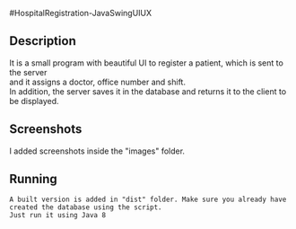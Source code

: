 #HospitalRegistration-JavaSwingUIUX


## Description
It is a small program with beautiful UI to register a patient, which is sent to the server   
and it assigns a doctor, office number and shift.  
In addition, the server saves it in the database and returns it to the client to be displayed.


## Screenshots
I added screenshots inside the "images" folder.

## Running
```
A built version is added in "dist" folder. Make sure you already have created the database using the script.
Just run it using Java 8
```